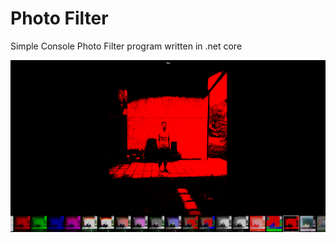 # Photo Filter

Simple Console Photo Filter program written in .net core

![Image description](https://github.com/aleksadjdj/Photo-Filter-Demo/blob/master/prw.png)
